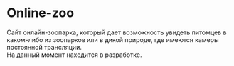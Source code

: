 # Online-zoo  
Сайт онлайн-зоопарка, который дает возможность увидеть питомцев в каком-либо из зоопарков или в дикой природе, где имеются камеры постоянной трансляции.  
На данный момент находится в разработке.

